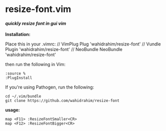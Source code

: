 # resize-font.vim #
#### *quickly resize font in gui vim* ####

**Installation:**

Place this in your .vimrc:
  // VimPlug
    Plug 'wahidrahim/resize-font'
  // Vundle
    Plugin 'wahidrahim/resize-font'
  // NeoBundle
    NeoBundle 'wahidrahim/resize-font'

then run the following in Vim:

    :source %
    :PlugInstall 

If you're using Pathogen, run the following:

    cd ~/.vim/bundle
    git clone https://github.com/wahidrahim/resize-font

**usage:**

    map <F11> :ResizeFontSmaller<CR>
    map <F12> :ResizeFontBigger<CR>
